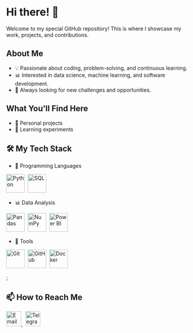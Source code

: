 # Hi there! 👋

Welcome to my special GitHub repository! This is where I showcase my work, projects, and contributions. 

## About Me
- 💡 Passionate about coding, problem-solving, and continuous learning.
- 📊 Interested in data science, machine learning, and software development.
- 🚀 Always looking for new challenges and opportunities.

## What You'll Find Here
- 🔹 Personal projects
- 🔹 Learning experiments

## 🛠 My Tech Stack
- 📌 Programming Languages
<p align="left"> <img src="https://cdn.jsdelivr.net/gh/devicons/devicon/icons/python/python-original.svg" title="Python" alt="Python" width="50" height="50"/>&nbsp; <img src="https://cdn.jsdelivr.net/gh/devicons/devicon/icons/sqlite/sqlite-original.svg" title="SQL" alt="SQL" width="50" height="50"/>&nbsp; </p>

- 📊 Data Analysis
<p align="left"> <img src="https://cdn.jsdelivr.net/gh/devicons/devicon/icons/pandas/pandas-original.svg" title="Pandas" alt="Pandas" width="50" height="50"/>&nbsp; <img src="https://cdn.jsdelivr.net/gh/devicons/devicon/icons/numpy/numpy-original.svg" title="NumPy" alt="NumPy" width="50" height="50"/>&nbsp; <img src="https://upload.wikimedia.org/wikipedia/commons/c/cf/New_Power_BI_Logo.svg" title="Power BI" alt="Power BI" width="50" height="50"/> </p>

- 🔧 Tools
<p align="left"> <img src="https://cdn.jsdelivr.net/gh/devicons/devicon/icons/git/git-original.svg" title="Git" alt="Git" width="50" height="50"/>&nbsp; <img src="https://cdn.jsdelivr.net/gh/devicons/devicon/icons/github/github-original.svg" title="GitHub" alt="GitHub" width="50" height="50"/>&nbsp; <img src="https://cdn.jsdelivr.net/gh/devicons/devicon/icons/docker/docker-original.svg" title="Docker" alt="Docker" width="50" height="50"/>&nbsp; </p>;

## 📫 How to Reach Me
<p align="left"> <a href="mailto:maxinuksub@gmail.com"> <img src="https://cdn-icons-png.flaticon.com/512/732/732200.png" title="Email" alt="Email" width="40" height="40"/> </a>&nbsp; <a href="https://t.me/maxinuk"> <img src="https://upload.wikimedia.org/wikipedia/commons/8/82/Telegram_logo.svg" title="Telegram" alt="Telegram" width="40" height="40"/> </a> </p>
